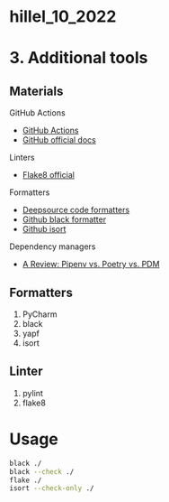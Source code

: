 # hillel_10_2022

# 3. Additional tools

## Materials

GitHub Actions
- [GitHub Actions](https://github.com/actions/setup-python)
- [GitHub official docs](https://docs.github.com/en/actions/automating-builds-and-tests/building-and-testing-nodejs-or-python?langId=py)

Linters
- [Flake8 official](https://flake8.pycqa.org/en/latest/)

Formatters
- [Deepsource code formatters](https://deepsource.io/blog/python-code-formatters/)
- [Github black formatter](https://github.com/psf/black)
- [Github isort](https://github.com/PyCQA/isort)

Dependency managers
- [A Review: Pipenv vs. Poetry vs. PDM](https://dev.to/frostming/a-review-pipenv-vs-poetry-vs-pdm-39b4#:~:text=Pipenv%20uses%20a%20very%20different,with%20the%20lock%20file%20existing.)

##  Formatters

1. PyCharm
2. black
3. yapf
4. isort

## Linter

1. pylint
2. flake8

# Usage

```bash
black ./
black --check ./
flake ./
isort --check-only ./
```